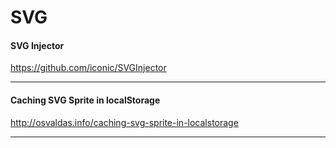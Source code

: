 # SVG

#### SVG Injector
https://github.com/iconic/SVGInjector

---

#### Caching SVG Sprite in localStorage
http://osvaldas.info/caching-svg-sprite-in-localstorage

---

